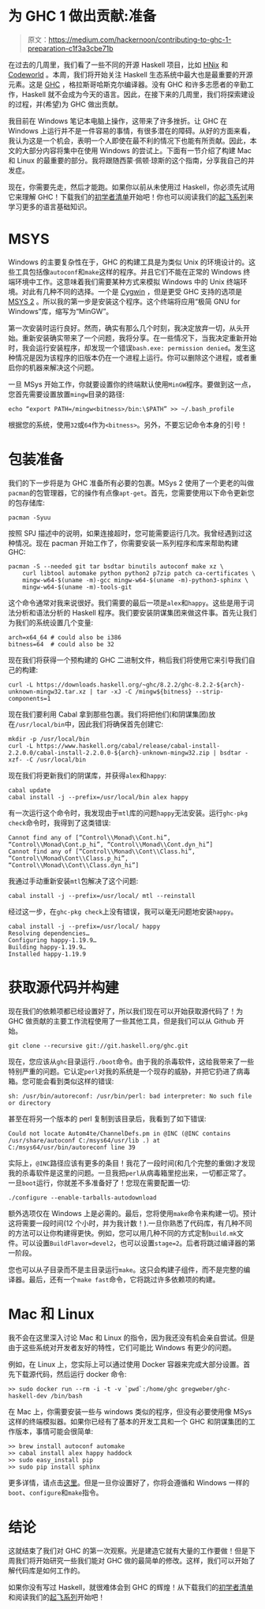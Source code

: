# 为 GHC 1 做出贡献:准备

> 原文：<https://medium.com/hackernoon/contributing-to-ghc-1-preparation-c1f3a3cbe71b>

在过去的几周里，我们看了一些不同的开源 Haskell 项目，比如 [HNix](https://mmhaskell.com/blog/2018/5/28/hnix-enhancing-nix-with-haskell) 和 [Codeworld](https://mmhaskell.com/blog/2018/6/4/bxit5i954uafn0n4gah3yrzcxnc3q6) 。本周，我们将开始关注 Haskell 生态系统中最大也是最重要的开源元素。这是 [GHC](https://www.haskell.org/ghc/) ，格拉斯哥哈斯克尔编译器。没有 GHC 和许多志愿者的辛勤工作，Haskell 就不会成为今天的语言。因此，在接下来的几周里，我们将探索建设的过程，并(希望)为 GHC 做出贡献。

我目前在 Windows 笔记本电脑上操作，这带来了许多挫折。让 GHC 在 Windows 上运行并不是一件容易的事情，有很多潜在的障碍。从好的方面来看，我认为这是一个机会，表明一个人即使在最不利的情况下也能有所贡献。因此，本文的大部分内容将集中在使用 Windows 的尝试上。下面有一节介绍了构建 Mac 和 Linux 的最重要的部分。我将跟随西蒙·佩顿·琼斯的这个指南，分享我自己的并发症。

现在，你需要先走，然后才能跑。如果你以前从未使用过 Haskell，你必须先试用它来理解 GHC！下载我们的[初学者清单](https://www.mmhaskell.com/beginners-checklist)开始吧！你也可以阅读我们的[起飞系列](https://www.mmhaskell.com/liftoff)来学习更多的语言基础知识。

# MSYS

Windows 的主要复杂性在于，GHC 的构建工具是为类似 Unix 的环境设计的。这些工具包括像`autoconf`和`make`这样的程序。并且它们不能在正常的 Windows 终端环境中工作。这意味着我们需要某种方式来模拟 Windows 中的 Unix 终端环境。对此有几种不同的选择。一个是 [Cygwin](https://www.cygwin.com/) ，但是更受 GHC 支持的选项是 [MSYS 2](https://www.msys2.org/) 。所以我的第一步是安装这个程序。这个终端将应用“极简 GNU for Windows”库，缩写为“MinGW”。

第一次安装时运行良好。然而，确实有那么几个时刻，我决定放弃一切，从头开始。重新安装确实带来了一个问题，我将分享。在一些情况下，当我决定重新开始时，我会运行安装程序，却发现一个错误`bash.exe: permission denied`。发生这种情况是因为该程序的旧版本仍在一个进程上运行。你可以删除这个进程，或者重启你的机器来解决这个问题。

一旦 MSys 开始工作，你就要设置你的终端默认使用`MinGW`程序。要做到这一点，您首先需要设置放置`mingw`目录的路径:

```
echo “export PATH=/mingw<bitness>/bin:\$PATH” >> ~/.bash_profile
```

根据您的系统，使用`32`或`64`作为`<bitness>`。另外，不要忘记命令本身的引号！

# 包装准备

我们的下一步将是为 GHC 准备所有必要的包裹。MSys 2 使用了一个更老的叫做`pacman`的包管理器，它的操作有点像`apt-get`。首先，您需要使用以下命令更新您的包存储库:

```
pacman -Syuu
```

按照 SPJ 描述中的说明，如果连接超时，您可能需要运行几次。我曾经遇到过这种情况。现在 pacman 开始工作了，你需要安装一系列程序和库来帮助构建 GHC:

```
pacman -S --needed git tar bsdtar binutils autoconf make xz \
    curl libtool automake python python2 p7zip patch ca-certificates \
    mingw-w64-$(uname -m)-gcc mingw-w64-$(uname -m)-python3-sphinx \
    mingw-w64-$(uname -m)-tools-git
```

这个命令通常对我来说很好。我们需要的最后一项是`alex`和`happy`。这些是用于词法分析和语法分析的 Haskell 程序。我们要安装阴谋集团来做这件事。首先让我们为我们的系统设置几个变量:

```
arch=x64_64 # could also be i386
bitness=64  # could also be 32
```

现在我们将获得一个预构建的 GHC 二进制文件，稍后我们将使用它来引导我们自己的构建:

```
curl -L https://downloads.haskell.org/~ghc/8.2.2/ghc-8.2.2-${arch}-unknown-mingw32.tar.xz | tar -xJ -C /mingw${bitness} --strip-components=1
```

现在我们要利用 Cabal 拿到那些包裹。我们将把他们(和阴谋集团)放在`/usr/local/bin`中，因此我们将确保首先创建它:

```
mkdir -p /usr/local/bin
curl -L https://www.haskell.org/cabal/release/cabal-install-2.2.0.0/cabal-install-2.2.0.0-${arch}-unknown-mingw32.zip | bsdtar -xzf- -C /usr/local/bin
```

现在我们将更新我们的阴谋库，并获得`alex`和`happy`:

```
cabal update
cabal install -j --prefix=/usr/local/bin alex happy
```

有一次运行这个命令时，我发现由于`mtl`库的问题`happy`无法安装。运行`ghc-pkg check`命令时，我得到了这类错误:

```
Cannot find any of [“Control\\Monad\\Cont.hi”, “Control\\Monad\Cont.p_hi”, “Control\\Monad\\Cont.dyn_hi”]
Cannot find any of [“Control\\Monad\\Cont\\Class.hi”, “Control\\Monad\Cont\\Class.p_hi”, “Control\\Monad\\Cont\\Class.dyn_hi”]
```

我通过手动重新安装`mtl`包解决了这个问题:

```
cabal install -j --prefix=/usr/local/ mtl --reinstall
```

经过这一步，在`ghc-pkg check`上没有错误，我可以毫无问题地安装`happy`。

```
cabal install -j --prefix=/usr/local/ happy
Resolving dependencies…
Configuring happy-1.19.9…
Building happy-1.19.9…
Installed happy-1.19.9
```

# 获取源代码并构建

现在我们的依赖项都已经设置好了，所以我们现在可以开始获取源代码了！为 GHC 做贡献的主要工作流程使用了一些其他工具，但是我们可以从 Github 开始。

```
git clone --recursive git://git.haskell.org/ghc.git
```

现在，您应该从`ghc`目录运行`./boot`命令。由于我的杀毒软件，这给我带来了一些特别严重的问题。它认定`perl`对我的系统是一个现存的威胁，并把它扔进了病毒箱。您可能会看到类似这样的错误:

```
sh: /usr/bin/autoreconf: /usr/bin/perl: bad interpreter: No such file or directory
```

甚至在将另一个版本的 perl 复制到该目录后，我看到了如下错误:

```
Could not locate Autom4te/ChannelDefs.pm in @INC (@INC contains /usr/share/autoconf C:/msys64/usr/lib .) at C:/msys64/usr/bin/autoreconf line 39
```

实际上，`@INC`路径应该有更多的条目！我花了一段时间(和几个完整的重做)才发现我的杀毒软件是这里的问题。一旦我把`perl`从病毒箱里挖出来，一切都正常了。一旦`boot`运行，你就差不多准备好了！您现在需要配置一切:

```
./configure --enable-tarballs-autodownload
```

额外选项仅在 Windows 上是必需的。最后，您将使用`make`命令来构建一切。预计这将需要一段时间(12 个小时，并为我计数！).一旦你熟悉了代码库，有几种不同的方法可以让你构建得更快。例如，您可以用几种不同的方式定制`build.mk`文件。可以设置`BuildFlavor=devel2`，也可以设置`stage=2`。后者将跳过编译器的第一阶段。

您也可以从子目录而不是主目录运行`make`。这只会构建子组件，而不是完整的编译器。最后，还有一个`make fast`命令，它将跳过许多依赖项的构建。

# Mac 和 Linux

我不会在这里深入讨论 Mac 和 Linux 的指令，因为我还没有机会亲自尝试。但是由于这些系统对开发者友好的特性，它们可能比 Windows 有更少的问题。

例如，在 Linux 上，您实际上可以通过使用 Docker 容器来完成大部分设置。首先下载源代码，然后运行 docker 命令:

```
>> sudo docker run --rm -i -t -v `pwd`:/home/ghc gregweber/ghc-haskell-dev /bin/bash
```

在 Mac 上，你需要安装一些与 windows 类似的程序，但没有必要使用像 MSys 这样的终端模拟器。如果你已经有了基本的开发工具和一个 GHC 和阴谋集团的工作版本，事情可能会很简单:

```
>> brew install autoconf automake
>> cabal install alex happy haddock
>> sudo easy_install pip
>> sudo pip install sphinx
```

更多详情，请点击[这里](https://ghc.haskell.org/trac/ghc/wiki/Building/Preparation/MacOSX)。但是一旦你设置好了，你将会遵循和 Windows 一样的`boot`、`configure`和`make`指令。

# 结论

这就结束了我们对 GHC 的第一次观察。光是建造它就有大量的工作要做！但是下周我们将开始研究一些我们能对 GHC 做的最简单的修改。这样，我们可以开始了解代码库是如何工作的。

如果你没有写过 Haskell，就很难体会到 GHC 的辉煌！从下载我们的[初学者清单](https://www.mmhaskell.com/beginners-checklist)和阅读我们的[起飞系列](https://www.mmhaskell.com/liftoff)开始吧！